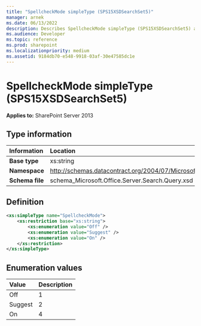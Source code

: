 ```yaml
---
title: "SpellcheckMode simpleType (SPS15XSDSearchSet5)"
manager: arnek
ms.date: 06/13/2022
description: Describes SpellcheckMode simpleType (SPS15XSDSearchSet5) and includes information on elements and attributes.
ms.audience: Developer
ms.topic: reference
ms.prod: sharepoint
ms.localizationpriority: medium
ms.assetid: 9184db70-e548-9918-03af-30e47585dc1e
---
```


# SpellcheckMode simpleType (SPS15XSDSearchSet5)

 
  
 **Applies to:** SharePoint Server 2013
  
## Type information

|Information|Location|
|:-----|:-----|
|**Base type** |xs:string  |
|**Namespace** |http://schemas.datacontract.org/2004/07/Microsoft.Office.Server.Search.Query  |
|**Schema file** |schema_Microsoft.Office.Server.Search.Query.xsd  |
   
## Definition

```XML
<xs:simpleType name="SpellcheckMode">
    <xs:restriction base="xs:string">
        <xs:enumeration value="Off" />
        <xs:enumeration value="Suggest" />
        <xs:enumeration value="On" />
    </xs:restriction>
</xs:simpleType>

```

## Enumeration values

|**Value**|**Description**|
|:-----|:-----|
|Off  |1  |
|Suggest  |2  |
|On  |4  |
   

